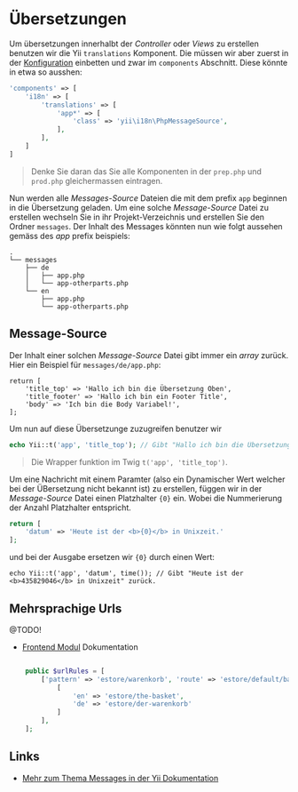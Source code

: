 Übersetzungen
=============
Um übersetzungen innerhalbt der *Controller* oder *Views* zu erstellen benutzen wir die Yii `translations` Komponent. Die müssen wir aber zuerst in der [Konfiguration](install-structures.md) einbetten und zwar im `components` Abschnitt. Diese könnte in etwa so ausshen:

```php
'components' => [
    'i18n' => [
        'translations' => [
            'app*' => [
                'class' => 'yii\i18n\PhpMessageSource',
            ],
        ],
    ]
]
```

> Denke Sie daran das Sie alle Komponenten in der `prep.php` und `prod.php` gleichermassen eintragen.

Nun werden alle *Messages-Source* Dateien die mit dem prefix `app` beginnen in die Übersetzung geladen. Um eine solche *Message-Source* Datei zu erstellen wechseln Sie in ihr Projekt-Verzeichnis und erstellen Sie den Ordner `messages`. Der Inhalt des Messages könnten nun wie folgt aussehen gemäss des *app* prefix beispiels:

```
.
└── messages
    ├── de
	│	├── app.php
	│	└── app-otherparts.php
    └── en
 		├── app.php
 		└── app-otherparts.php
```

Message-Source
---------------
Der Inhalt einer solchen *Message-Source* Datei gibt immer ein *array* zurück. Hier ein Beispiel für `messages/de/app.php`:

```
return [
    'title_top' => 'Hallo ich bin die Übersetzung Oben',
    'title_footer' => 'Hallo ich bin ein Footer Title',
    'body' => 'Ich bin die Body Variabel!',
];
```

Um nun auf diese Übersetzunge zuzugreifen benutzer wir

```php
echo Yii::t('app', 'title_top'); // Gibt "Hallo ich bin die Übersetzung Oben" zurück
```

> Die Wrapper funktion im Twig `t('app', 'title_top')`.

Um eine Nachricht mit einem Paramter (also ein Dynamischer Wert welcher bei der ÜBersetzung nicht bekannt ist) zu erstellen, függen wir in der *Message-Source* Datei einen Platzhalter `{0}` ein. Wobei die Nummerierung der Anzahl Platzhalter entspricht.

```php
return [
	'datum' => 'Heute ist der <b>{0}</b> in Unixzeit.'
];
```

und bei der Ausgabe ersetzen wir `{0}` durch einen Wert:

```
echo Yii::t('app', 'datum', time()); // Gibt "Heute ist der <b>435829046</b> in Unixzeit" zurück.
```

Mehrsprachige Urls
------------------
@TODO!

+ [Frontend Modul](app-module-frontend.md) Dokumentation

```php

    public $urlRules = [
        ['pattern' => 'estore/warenkorb', 'route' => 'estore/default/basket', 'composition' => 
            [
                'en' => 'estore/the-basket',
                'de' => 'estore/der-warenkorb'
            ]
        ],
    ];
```

Links
-----
+ [Mehr zum Thema Messages in der Yii Dokumentation](http://www.yiiframework.com/doc-2.0/guide-tutorial-i18n.html#message-translation)